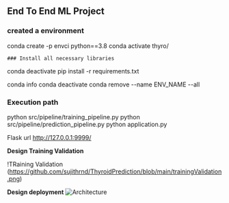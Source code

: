 ## End To End ML Project

### created a environment
conda create -p envci python==3.8
conda activate thyro/
```
### Install all necessary libraries
```
conda deactivate
pip install -r requirements.txt

conda info
conda deactivate
conda remove --name ENV_NAME --all

### Execution path
python src/pipeline/training_pipeline.py
python src/pipeline/prediction_pipeline.py
python application.py

Flask url http://127.0.0.1:9999/

**Design Training Validation**

!TRaining Validation (https://github.com/sujithrnd/ThyroidPrediction/blob/main/trainingValidation.png)

**Design deployment**
![Architecture](https://github.com/sujithrnd/ThyroidPrediction/assets/16643681/e7911203-82ab-436e-944d-78ce1b92b5e5)




